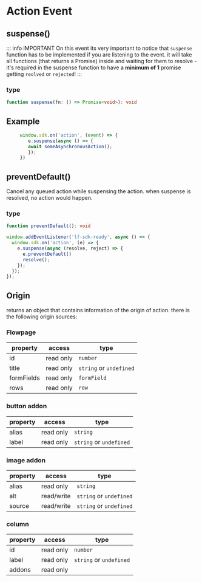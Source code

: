 # Action Event

## suspense()
::: info IMPORTANT
On this event its very important to notice that `suspense` function has to be implemented if you are listening to the event.
it will take all functions (that returns a Promise) inside and waiting for them to resolve - it's required in the suspense function to have a **minimum of 1** promise getting `reolved` or `rejected`!
:::

### type
```typescript
function suspense(fn: () => Promise<void>): void
```

## Example

```javascript
     window.sdk.on('action', (event) => {
        e.suspense(async () => {
        await someAsynchronousAction();
        });
     })
```

## preventDefault()
Cancel any queued action while suspensing the action. when suspense is resolved, no action would happen.

### type
```typescript
function preventDefault(): void
```

```javascript
window.addEventListener('lf-sdk-ready', async () => {
  window.sdk.on('action', (e) => {
    e.suspense(async (resolve, reject) => {
      e.preventDefault()
      resolve();
    });
  });
});
```


## Origin
returns an object that contains information of the origin of action.
there is the following origin sources:

### Flowpage
| property   | access    | type                    |
| ---------- | --------- | ----------------------- |
| id         | read only | `number`                |
| title      | read only | `string` or `undefined` |
| formFields | read only | `formField`             |
| rows       | read only | `row`                   |

### button addon
| property | access    | type                    |
| -------- | --------- | ----------------------- |
| alias    | read only | `string`                |
| label    | read only | `string` or `undefined` |

### image addon
| property | access     | type                    |
| -------- | ---------- | ----------------------- |
| alias    | read only  | `string`                |
| alt      | read/write | `string` or `undefined` |
| source   | read/write | `string` or `undefined` |

### column
| property | access    | type                    |
| -------- | --------- | ----------------------- |
| id       | read only | `number`                |
| label    | read only | `string` or `undefined` |
| addons   | read only |                         |